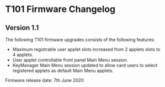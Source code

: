 # T101 Firmware Changelog #

## Version 1.1 ##
The following T101 firmware upgrades consists of the following features:
* Maximum registrable user applet slots increased from 2 applets slots to 4 applets.
* User applet controllable front panel Main Menu session.
* KeyManager Main Menu session updated to allow card users to select registered applets as default Main Menu applets.

Firmware release date: 7th June 2020